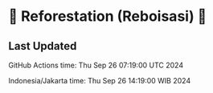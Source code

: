 
# 🌳 Reforestation (Reboisasi) 🌲

## Last Updated

GitHub Actions time: Thu Sep 26 07:19:00 UTC 2024

Indonesia/Jakarta time: Thu Sep 26 14:19:00 WIB 2024
